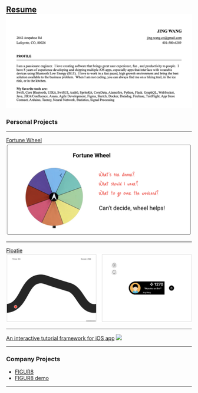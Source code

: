 <!-- ## Portfolio -->
<!-- --- -->


[Resume](/pdf/JingWangResumeGeneric2025v2.1.pdf)
<img src="images/thumnail_resume.png?raw=true"/>
---

### Personal Projects 

---
[Fortune Wheel](/subpage/fortune-wheel.md)
<img src="images/thumnail_foturne_wheel.png?raw=true"/>

---
[Floatie](/subpage/floatie.md)
<img src="images/thumnail_floatie.png?raw=true"/>

---
[An interactive tutorial framework for iOS app](http://example.com/)
<img src="images/dummy_thumbnail.jpg?raw=true"/>

---

### Company Projects

- [FIGUR8](https://apps.apple.com/us/app/figur8/id6444166676)
- [FIGUR8 demo](https://apps.apple.com/us/app/figur8-demo/id1496052737)
<!-- - [Project 2 Title](http://example.com/)
- [Project 3 Title](http://example.com/)
- [Project 4 Title](http://example.com/)
- [Project 5 Title](http://example.com/) -->

---



<!--
---
<p style="font-size:11px">Page template forked from <a href="https://github.com/evanca/quick-portfolio">evanca</a></p>
 Remove above link if you don't want to attribute -->
